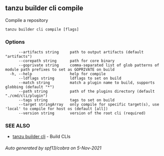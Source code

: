 ## tanzu builder cli compile

Compile a repository

```
tanzu builder cli compile [flags]
```

### Options

```
      --artifacts string     path to output artifacts (default "artifacts")
      --corepath string      path for core binary
      --goprivate string     comma-separated list of glob patterns of module path prefixes to set as GOPRIVATE on build
  -h, --help                 help for compile
      --ldflags string       ldflags to set on build
      --match string         match a plugin name to build, supports globbing (default "*")
      --path string          path of the plugins directory (default "./cmd/cli/plugin")
      --tags string          tags to set on build
      --target stringArray   only compile for specific target(s), use 'local' to compile for host os (default [all])
      --version string       version of the root cli (required)
```

### SEE ALSO

* [tanzu builder cli](tanzu_builder_cli.md)	 - Build CLIs

###### Auto generated by spf13/cobra on 5-Nov-2021
